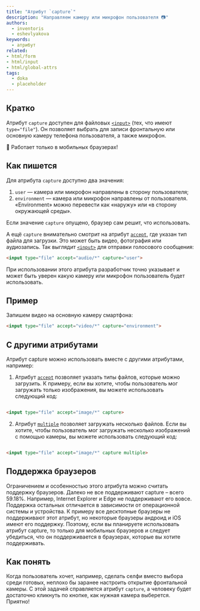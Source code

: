 ```yaml
---
title: "Атрибут `capture`"
description: "Направляем камеру или микрофон пользователя 📷"
authors:
  - inventoris
  - eshevlyakova
keywords:
  - атрибут
related:
- html/form
- html/input
- html/global-attrs
tags:
  - doka
  - placeholder
---
```


## Кратко

Атрибут `capture` доступен для файловых [`<input>`](/html/input/) (тех, что имеют `type="file"`). Он позволяет выбрать для записи фронтальную или основную камеру телефона пользователя, а также микрофон.

<aside>

📱 Работает только в мобильных браузерах!

</aside>

## Как пишется

Для атрибута `capture` доступно два значения:

1. `user` — камера или микрофон направлены в сторону пользователя;
2. `environment` — камера или микрофон направлены от пользователя. «Environment» можно перевести как «наружу» или «в сторону окружающей среды».

Если значение `capture` опущено, браузер сам решит, что использовать.

А ещё `capture` внимательно смотрит на атрибут [`accept`](/html/accept/), где указан тип файла для загрузки. Это может быть видео, фотография или аудиозапись. Так выглядит [`<input>`](/html/input/) для отправки голосового сообщения:

```html
<input type="file" accept="audio/*" capture="user">
```

При использовании этого атрибута разработчик точно указывает и может быть уверен какую камеру или микрофон пользователь будет использовать.

## Пример

Запишем видео на основную камеру смартфона:

```html
<input type="file" accept="video/*" capture="environment">
```

## С другими атрибутами

Атрибут capture можно использовать вместе с другими атрибутами, например:

1. Атрибут [`accept`](/html/accept/) позволяет указать типы файлов, которые можно загрузить. К примеру, если вы хотите, чтобы пользователь мог загружать только изображения, вы можете использовать следующий код:

```html

<input type="file" accept="image/*" capture>

```

2. Атрибут [`multiple`](/html/multiple/) позволяет загружать несколько файлов. Если вы хотите, чтобы пользователь мог загружать несколько изображений с помощью камеры, вы можете использовать следующий код:

```html

<input type="file" accept="image/*" capture multiple>

```

## Поддержка браузеров

Ограничением и особенностью этого атрибута можно считать поддержку браузеров. Далеко не все поддерживают capture – всего 59.18%. Например, Internet Explorer и Edge не поддерживают его вовсе. Поддержка остальных отличается в зависимости от операционной системы и устройства. К примеру все десктопные браузеры не поддерживают этот атрибут, но некоторые браузеры андроид и iOS имеют его поддержку. Поэтому, если вы планируете использовать атрибут capture, то только для мобильных браузеров и следует убедиться, что он поддерживается в браузерах, которые вы хотите поддерживать.

## Как понять

Когда пользователь хочет, например, сделать селфи вместо выбора среди готовых, неплохо бы заранее настроить открытие фронтальной камеры. С этой задачей справляется атрибут `capture`, а человеку будет достаточно кликнуть по кнопке, как нужная камера выберется. Приятно!
